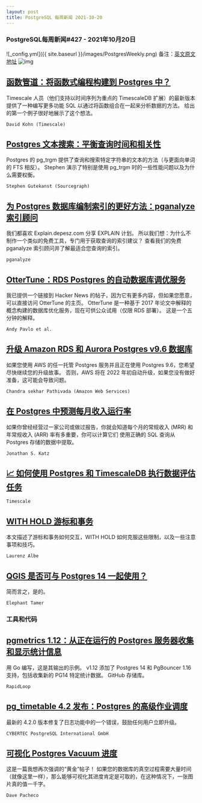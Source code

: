 ```yaml
---
layout: post
title: PostgreSQL 每周新闻 2021-10-20
---
```

### PostgreSQL每周新闻#427 - 2021年10月20日
![_config.yml]({{ site.baseurl }}/images/PostgresWeekly.png)
备注：[英文原文地址](https://postgresweekly.com/issues/427)
![img](https://res.cloudinary.com/cpress/image/upload/w_1280,e_sharpen:60/kraydsj5otbilupwhdvl.jpg)
## [函数管道：将函数式编程构建到 Postgres 中？](https://postgresweekly.com/link/115100/web)
Timescale 人员（他们支持以时间序列为重点的 TimescaleDB 扩展）的最新版本提供了一种编写更多功能 SQL 以通过将函数组合在一起来分析数据的方法。 给出的第一个例子很好地展示了这个想法。


`David Kohn (Timescale) `
## [Postgres 文本搜索：平衡查询时间和相关性](https://postgresweekly.com/link/115102/web)
Postgres 的 pg_trgm 提供了查询和搜索特定字符串的文本的方法（与更面向单词的 FTS 相反）。 Stephen 演示了特别是使用 pg_trgm 时的一些性能问题以及为什么需要权衡。


`Stephen Gutekanst (Sourcegraph) `
## [为 Postgres 数据库编制索引的更好方法：pganalyze 索引顾问](https://postgresweekly.com/link/115104/web)
我们都喜欢 Explain.depesz.com 分享 EXPLAIN 计划。 所以我们想：为什么不制作一个类似的免费工具，专门用于获取查询的索引建议？ 查看我们的免费 pganalyze 索引顾问并了解最适合您查询的索引。


`pganalyze `
## [OtterTune：RDS Postgres 的自动数据库调优服务](https://postgresweekly.com/link/115105/web)
我已提供一个链接到 Hacker News 的帖子，因为它有更多内容，但如果您愿意，可以直接访问 OtterTune 的主页。 OtterTune 是一种基于 2017 年论文中解释的概念构建的数据库优化服务，现在可供公众试用（仅限 RDS 部署）。 这是一个五分钟的解释。


`Andy Pavlo et al. `
## [升级 Amazon RDS 和 Aurora Postgres v9.6 数据库](https://postgresweekly.com/link/115109/web)
如果您使用 AWS 的任一托管 Postgres 服务并且正在使用 Postgres 9.6，您希望尽快继续您的升级故事。 否则，AWS 将在 2022 年初自动升级，如果您没有做好准备，这可能会导致问题。


`Chandra sekhar Pathivada (Amazon Web Services) `
## [在 Postgres 中预测每月收入运行率](https://postgresweekly.com/link/115110/web)
如果你曾经经营过一家公司或做过报告，你就会知道每个月的常规收入 (MRR) 和年常规收入 (ARR) 率有多重要，你可以计算它们 使用正确的 SQL 查询从 Postgres 存储的数据中提取。


`Jonathan S. Katz `
## [📈 如何使用 Postgres 和 TimescaleDB 执行数据评估任务](https://postgresweekly.com/link/115111/web)


`Timescale `
## [WITH HOLD 游标和事务](https://postgresweekly.com/link/115112/web)
本文描述了游标和事务如何交互，WITH HOLD 如何克服这些限制，以及一些注意事项和技巧。


`Laurenz Albe `
## [QGIS 是否可与 Postgres 14 一起使用？](https://postgresweekly.com/link/115113/web)
简而言之，是的。


`Elephant Tamer `
### 工具和代码
## [pgmetrics 1.12：从正在运行的 Postgres 服务器收集和显示统计信息](https://postgresweekly.com/link/115114/web)
用 Go 编写，这是其输出的示例。 v1.12 添加了 Postgres 14 和 PgBouncer 1.16 支持，包括收集新的 PG14 特定统计数据。 GitHub 存储库。


`RapidLoop `
## [pg_timetable 4.2 发布：Postgres 的高级作业调度](https://postgresweekly.com/link/115117/web)
最新的 4.2.0 版本修复了日志功能中的一个错误，鼓励任何用户立即升级。


`CYBERTEC PostgreSQL International GmbH `
## [可视化 Postgres Vacuum 进度](https://postgresweekly.com/link/115119/web)
这是一篇我想再次强调的“黄金”帖子！ 如果您的数据库的真空过程需要大量时间（就像这里一样），那么能够可视化其进度肯定是可取的，在这种情况下，一张图片真的值一千字。


`Dave Pacheco `

